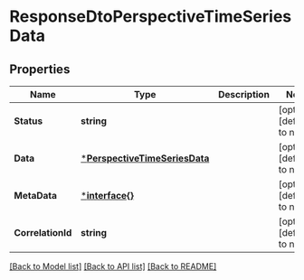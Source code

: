 # ResponseDtoPerspectiveTimeSeriesData

## Properties
Name | Type | Description | Notes
------------ | ------------- | ------------- | -------------
**Status** | **string** |  | [optional] [default to null]
**Data** | [***PerspectiveTimeSeriesData**](PerspectiveTimeSeriesData.md) |  | [optional] [default to null]
**MetaData** | [***interface{}**](interface{}.md) |  | [optional] [default to null]
**CorrelationId** | **string** |  | [optional] [default to null]

[[Back to Model list]](../README.md#documentation-for-models) [[Back to API list]](../README.md#documentation-for-api-endpoints) [[Back to README]](../README.md)


